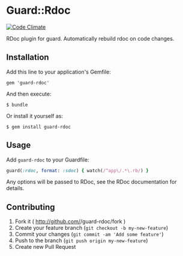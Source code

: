 # Guard::Rdoc

[![Code Climate](https://codeclimate.com/github/bspaulding/guard-rdoc.png)](https://codeclimate.com/github/bspaulding/guard-rdoc)

RDoc plugin for guard. Automatically rebuild rdoc on code changes.

## Installation

Add this line to your application's Gemfile:

    gem 'guard-rdoc'

And then execute:

    $ bundle

Or install it yourself as:

    $ gem install guard-rdoc

## Usage

Add `guard-rdoc` to your Guardfile:

```ruby
guard(:rdoc, format: :sdoc) { watch(/^app\/.*\.rb/) }
```

Any options will be passed to RDoc, see the RDoc documentation for details.

## Contributing

1. Fork it ( http://github.com/<my-github-username>/guard-rdoc/fork )
2. Create your feature branch (`git checkout -b my-new-feature`)
3. Commit your changes (`git commit -am 'Add some feature'`)
4. Push to the branch (`git push origin my-new-feature`)
5. Create new Pull Request
